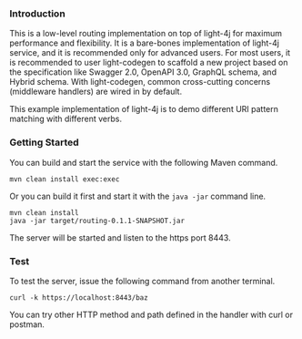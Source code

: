 ### Introduction

This is a low-level routing implementation on top of light-4j for maximum performance and flexibility. It is a bare-bones implementation of light-4j service, and it is recommended only for advanced users. For most users, it is recommended to user light-codegen to scaffold a new project based on the specification like Swagger 2.0, OpenAPI 3.0, GraphQL schema, and Hybrid schema. With light-codegen, common cross-cutting concerns (middleware handlers) are wired in by default. 

This example implementation of light-4j is to demo different URI pattern matching with different verbs.

### Getting Started

You can build and start the service with the following Maven command. 

```
mvn clean install exec:exec
```

Or you can build it first and start it with the `java -jar` command line.

```
mvn clean install
java -jar target/routing-0.1.1-SNAPSHOT.jar
```

The server will be started and listen to the https port 8443.

### Test

To test the server, issue the following command from another terminal.

```
curl -k https://localhost:8443/baz
```

You can try other HTTP method and path defined in the handler with curl or postman. 



